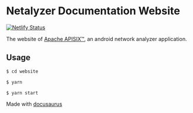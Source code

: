 # Netalyzer Documentation Website

[![Netlify Status](https://api.netlify.com/api/v1/badges/35ec40f5-9ad0-4824-9fe1-6ac76b908f96/deploy-status)](https://app.netlify.com/sites/apisix/deploys)

The website of [Apache APISIX™](https://github.com/kl3jvi/netalyzer-documentation), an android network analyzer application.

## Usage

```sh
$ cd website

$ yarn

$ yarn start
```

Made with [docusaurus](https://docusaurus.io/)
